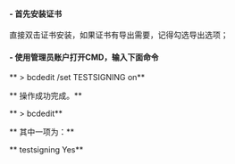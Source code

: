 


#### - 首先安装证书

直接双击证书安装，如果证书有导出需要，记得勾选导出选项；

#### - 使用管理员账户打开CMD，输入下面命令


** \> bcdedit /set TESTSIGNING on**

** 操作成功完成。**

** \> bcdedit**

** 其中一项为：**

** testsigning    Yes**

